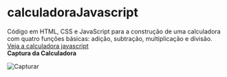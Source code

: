 # calculadoraJavascript
Código em HTML, CSS e JavaScript para a construção de uma calculadora com quatro funções básicas: adição, subtração, multiplicação e divisão.</br>
[Veja a calculadora javascript](https://nataliasouto.github.io/calculadoraJavascript/)</br>
<strong>Captura da Calculadora</strong>

![Capturar](https://user-images.githubusercontent.com/31136465/72226684-9aed2c80-3572-11ea-9f87-decff9f3b65a.PNG)

